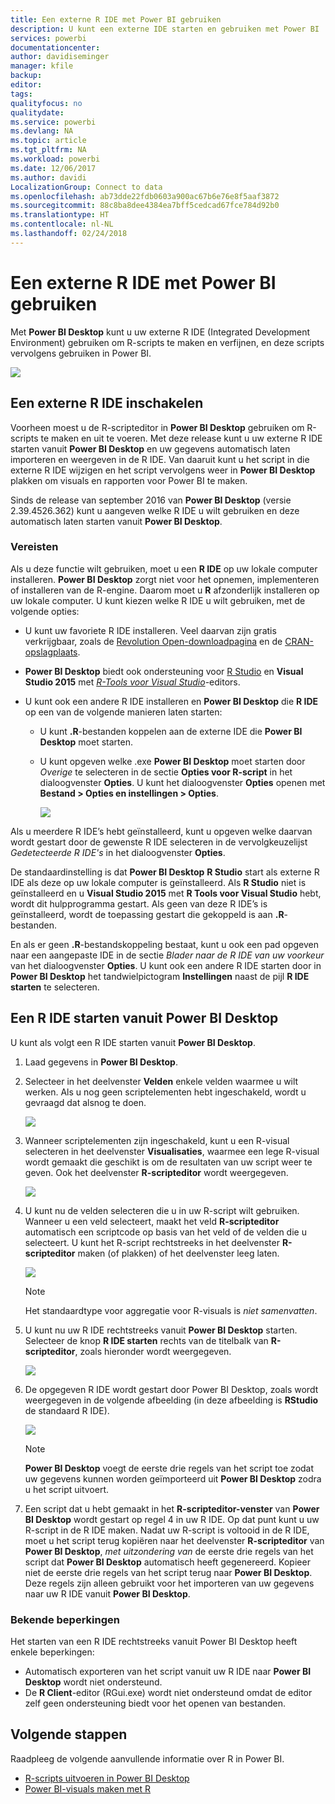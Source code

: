 ```yaml
---
title: Een externe R IDE met Power BI gebruiken
description: U kunt een externe IDE starten en gebruiken met Power BI
services: powerbi
documentationcenter: 
author: davidiseminger
manager: kfile
backup: 
editor: 
tags: 
qualityfocus: no
qualitydate: 
ms.service: powerbi
ms.devlang: NA
ms.topic: article
ms.tgt_pltfrm: NA
ms.workload: powerbi
ms.date: 12/06/2017
ms.author: davidi
LocalizationGroup: Connect to data
ms.openlocfilehash: ab73dde22fdb0603a900ac67b6e76e8f5aaf3872
ms.sourcegitcommit: 88c8ba8dee4384ea7bff5cedcad67fce784d92b0
ms.translationtype: HT
ms.contentlocale: nl-NL
ms.lasthandoff: 02/24/2018
---
```

# <a name="use-an-external-r-ide-with-power-bi"></a>Een externe R IDE met Power BI gebruiken
Met **Power BI Desktop** kunt u uw externe R IDE (Integrated Development Environment) gebruiken om R-scripts te maken en verfijnen, en deze scripts vervolgens gebruiken in Power BI.

![](media/desktop-r-ide/r-ide_1a.png)

## <a name="enable-an-external-r-ide"></a>Een externe R IDE inschakelen
Voorheen moest u de R-scripteditor in **Power BI Desktop** gebruiken om R-scripts te maken en uit te voeren. Met deze release kunt u uw externe R IDE starten vanuit **Power BI Desktop** en uw gegevens automatisch laten importeren en weergeven in de R IDE. Van daaruit kunt u het script in die externe R IDE wijzigen en het script vervolgens weer in **Power BI Desktop** plakken om visuals en rapporten voor Power BI te maken.

Sinds de release van september 2016 van **Power BI Desktop** (versie 2.39.4526.362) kunt u aangeven welke R IDE u wilt gebruiken en deze automatisch laten starten vanuit **Power BI Desktop**.

### <a name="requirements"></a>Vereisten
Als u deze functie wilt gebruiken, moet u een **R IDE** op uw lokale computer installeren. **Power BI Desktop** zorgt niet voor het opnemen, implementeren of installeren van de R-engine. Daarom moet u **R** afzonderlijk installeren op uw lokale computer. U kunt kiezen welke R IDE u wilt gebruiken, met de volgende opties:

* U kunt uw favoriete R IDE installeren. Veel daarvan zijn gratis verkrijgbaar, zoals de [Revolution Open-downloadpagina](https://mran.revolutionanalytics.com/download/) en de [CRAN-opslagplaats](https://cran.r-project.org/bin/windows/base/).
* **Power BI Desktop** biedt ook ondersteuning voor [R Studio](https://www.rstudio.com/) en **Visual Studio 2015** met [ *R-Tools voor Visual Studio*](https://beta.visualstudio.com/vs/rtvs/)-editors.
* U kunt ook een andere R IDE installeren en **Power BI Desktop** die **R IDE** op een van de volgende manieren laten starten:
  
  * U kunt **.R**-bestanden koppelen aan de externe IDE die **Power BI Desktop** moet starten.
  * U kunt opgeven welke .exe **Power BI Desktop** moet starten door *Overige* te selecteren in de sectie **Opties voor R-script** in het dialoogvenster **Opties**. U kunt het dialoogvenster **Opties** openen met **Bestand > Opties en instellingen > Opties**.
    
    ![](media/desktop-r-ide/r-ide_1b.png)

Als u meerdere R IDE’s hebt geïnstalleerd, kunt u opgeven welke daarvan wordt gestart door de gewenste R IDE selecteren in de vervolgkeuzelijst *Gedetecteerde R IDE's* in het dialoogvenster **Opties**.

De standaardinstelling is dat **Power BI Desktop** **R Studio** start als externe R IDE als deze op uw lokale computer is geïnstalleerd. Als **R Studio** niet is geïnstalleerd en u **Visual Studio 2015** met **R Tools voor Visual Studio** hebt, wordt dit hulpprogramma gestart. Als geen van deze R IDE’s is geïnstalleerd, wordt de toepassing gestart die gekoppeld is aan **.R**-bestanden.

En als er geen **.R**-bestandskoppeling bestaat, kunt u ook een pad opgeven naar een aangepaste IDE in de sectie *Blader naar de R IDE van uw voorkeur* van het dialoogvenster **Opties**. U kunt ook een andere R IDE starten door in **Power BI Desktop** het tandwielpictogram **Instellingen** naast de pijl **R IDE starten** te selecteren.

## <a name="launch-an-r-ide-from-power-bi-desktop"></a>Een R IDE starten vanuit Power BI Desktop
U kunt als volgt een R IDE starten vanuit **Power BI Desktop**.

1. Laad gegevens in **Power BI Desktop**.
2. Selecteer in het deelvenster **Velden** enkele velden waarmee u wilt werken. Als u nog geen scriptelementen hebt ingeschakeld, wordt u gevraagd dat alsnog te doen.
   
   ![](media/desktop-r-ide/r-ide_3.png)
3. Wanneer scriptelementen zijn ingeschakeld, kunt u een R-visual selecteren in het deelvenster **Visualisaties**, waarmee een lege R-visual wordt gemaakt die geschikt is om de resultaten van uw script weer te geven. Ook het deelvenster **R-scripteditor** wordt weergegeven.
   
   ![](media/desktop-r-ide/r-ide_4.png)
4. U kunt nu de velden selecteren die u in uw R-script wilt gebruiken. Wanneer u een veld selecteert, maakt het veld **R-scripteditor** automatisch een scriptcode op basis van het veld of de velden die u selecteert. U kunt het R-script rechtstreeks in het deelvenster **R-scripteditor** maken (of plakken) of het deelvenster leeg laten.
   
   ![](media/desktop-r-ide/r-ide_5.png)
   
   > [!NOTE]
   > Het standaardtype voor aggregatie voor R-visuals is *niet samenvatten*.
   > 
   > 
5. U kunt nu uw R IDE rechtstreeks vanuit **Power BI Desktop** starten. Selecteer de knop **R IDE starten** rechts van de titelbalk van **R-scripteditor**, zoals hieronder wordt weergegeven.
   
   ![](media/desktop-r-ide/r-ide_6.png)
6. De opgegeven R IDE wordt gestart door Power BI Desktop, zoals wordt weergegeven in de volgende afbeelding (in deze afbeelding is **RStudio** de standaard R IDE).
   
   ![](media/desktop-r-ide/r-ide_7.png)
   
   > [!NOTE]
   > **Power BI Desktop** voegt de eerste drie regels van het script toe zodat uw gegevens kunnen worden geïmporteerd uit **Power BI Desktop** zodra u het script uitvoert.
   > 
   > 
7. Een script dat u hebt gemaakt in het **R-scripteditor-venster** van **Power BI Desktop** wordt gestart op regel 4 in uw R IDE. Op dat punt kunt u uw R-script in de R IDE maken. Nadat uw R-script is voltooid in de R IDE, moet u het script terug kopiëren naar het deelvenster **R-scripteditor** van **Power BI Desktop**, *met uitzondering van* de eerste drie regels van het script dat **Power BI Desktop** automatisch heeft gegenereerd. Kopieer niet de eerste drie regels van het script terug naar **Power BI Desktop**. Deze regels zijn alleen gebruikt voor het importeren van uw gegevens naar uw R IDE vanuit **Power BI Desktop**.

### <a name="known-limitations"></a>Bekende beperkingen
Het starten van een R IDE rechtstreeks vanuit Power BI Desktop heeft enkele beperkingen:

* Automatisch exporteren van het script vanuit uw R IDE naar **Power BI Desktop** wordt niet ondersteund.
* De **R Client**-editor (RGui.exe) wordt niet ondersteund omdat de editor zelf geen ondersteuning biedt voor het openen van bestanden.

## <a name="next-steps"></a>Volgende stappen
Raadpleeg de volgende aanvullende informatie over R in Power BI.

* [R-scripts uitvoeren in Power BI Desktop](desktop-r-scripts.md)
* [Power BI-visuals maken met R](desktop-r-visuals.md)


